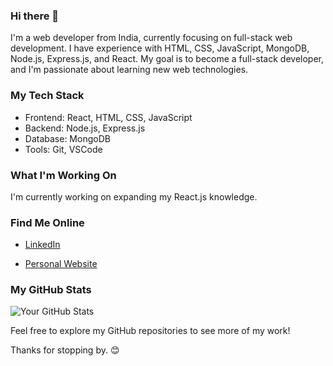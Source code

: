 ### Hi there 👋

I'm a web developer from India, currently focusing on full-stack web development. I have experience with HTML, CSS, JavaScript, MongoDB, Node.js, Express.js, and React. My goal is to become a full-stack developer, and I'm passionate about learning new web technologies.

### My Tech Stack

- Frontend: React, HTML, CSS, JavaScript
- Backend: Node.js, Express.js
- Database: MongoDB
- Tools: Git, VSCode

### What I'm Working On

I'm currently working on expanding my React.js knowledge.

### Find Me Online

- [LinkedIn](https://www.linkedin.com/in/kartik-ajmera)
<!-- - [Twitter](https://twitter.com/your-handle) -->
- [Personal Website](https://insta-folio-omega.vercel.app/)

### My GitHub Stats

![Your GitHub Stats](https://github-readme-stats.vercel.app/api?username=zZedx&show_icons=true)

Feel free to explore my GitHub repositories to see more of my work!

Thanks for stopping by. 😊
<!--
**zZedx/zZedx** is a ✨ _special_ ✨ repository because its `README.md` (this file) appears on your GitHub profile.

Here are some ideas to get you started:

- 🔭 I’m currently working on ...
- 🌱 I’m currently learning ...
- 👯 I’m looking to collaborate on ...
- 🤔 I’m looking for help with ...
- 💬 Ask me about ...
- 📫 How to reach me: ...
- 😄 Pronouns: ...
- ⚡ Fun fact: ...
-->
